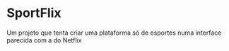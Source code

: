 # SportFlix

Um projeto que tenta criar uma plataforma só de esportes numa interface parecida com a do Netflix
